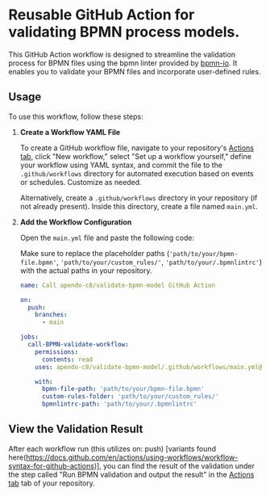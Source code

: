 # Reusable GitHub Action for validating BPMN process models.

This GitHub Action workflow is designed to streamline the validation process for BPMN files using the bpmn linter provided by [bpmn-io](https://github.com/bpmn-io). It enables you to validate your BPMN files and incorporate user-defined rules.

## Usage

To use this workflow, follow these steps:

1. **Create a Workflow YAML File**

   To create a GitHub workflow file, navigate to your repository's [Actions tab](https://github.com/apendo-c8/call-validate-bpmn-demo/actions), click "New workflow," select "Set up a workflow yourself," define your workflow using YAML syntax, and commit the file to the `.github/workflows` directory for automated execution based on events or schedules. Customize as needed.

   Alternatively, create a `.github/workflows` directory in your repository (if not already present). Inside this directory, create a file named `main.yml`.

2. **Add the Workflow Configuration**

   Open the `main.yml` file and paste the following code:

   Make sure to replace the placeholder paths (`'path/to/your/bpmn-file.bpmn'`, `'path/to/your/custom_rules/'`, `'path/to/your/.bpmnlintrc'`) with the actual paths in your repository.

   ```yaml
   name: Call apendo-c8/validate-bpmn-model GitHub Action

   on:
     push:
       branches:
         - main

   jobs:
     call-BPMN-validate-workflow:
       permissions:
         contents: read
       uses: apendo-c8/validate-bpmn-model/.github/workflows/main.yml@main

       with:
         bpmn-file-path: 'path/to/your/bpmn-file.bpmn'
         custom-rules-folder: 'path/to/your/custom_rules/'
         bpmnlintrc-path: 'path/to/your/.bpmnlintrc'
   ```

## View the Validation Result

After each workflow run (this utilizes on: push) [variants found here(https://docs.github.com/en/actions/using-workflows/workflow-syntax-for-github-actions)], you can find the result of the validation under the step called "Run BPMN validation and output the result" in the [Actions tab](https://github.com/apendo-c8/call-validate-bpmn-demo/actions)
tab of your repository.
